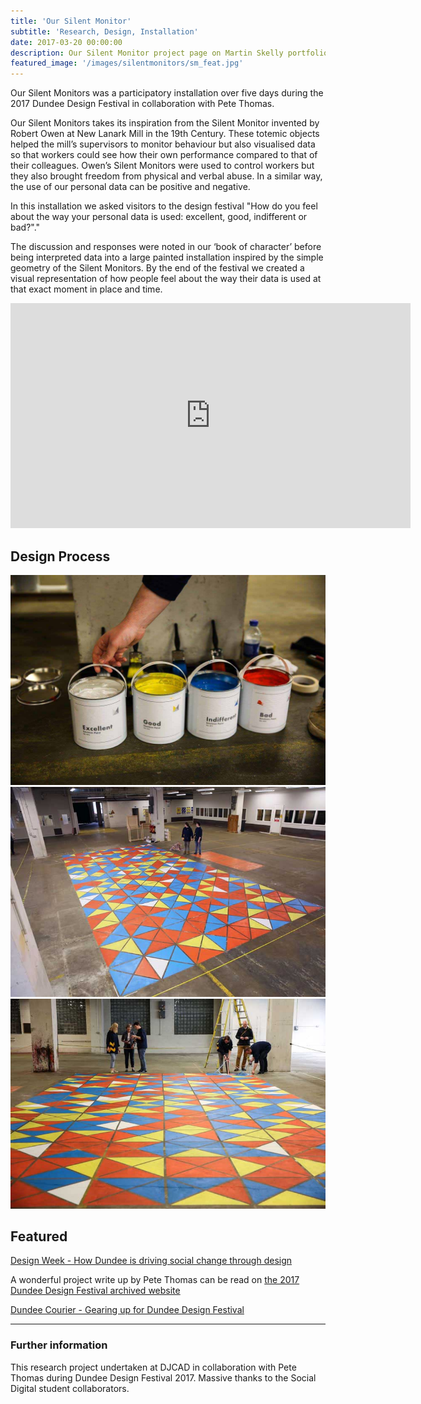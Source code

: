 ```yaml
---
title: 'Our Silent Monitor'
subtitle: 'Research, Design, Installation'
date: 2017-03-20 00:00:00
description: Our Silent Monitor project page on Martin Skelly portfolio website.
featured_image: '/images/silentmonitors/sm_feat.jpg'
---
```


Our Silent Monitors was a participatory installation over five days during the 2017 Dundee Design Festival in collaboration with Pete Thomas.

Our Silent Monitors takes its inspiration from the Silent Monitor invented by Robert Owen at New Lanark Mill in the 19th Century. These totemic objects helped the mill’s supervisors to monitor behaviour but also visualised data so that workers could see how their own performance compared to that of their colleagues. Owen’s Silent Monitors were used to control workers but they also brought freedom from physical and verbal abuse. In a similar way, the use of our personal data can be positive and negative.

In this installation we asked visitors to the design festival "How do you feel about the way your personal data is used: excellent, good, indifferent or bad?"."

The discussion and responses were noted in our ‘book of character’ before being interpreted data into a large painted installation inspired by the simple geometry
of the Silent Monitors.  By the end of the festival we created a visual representation of how people feel about the way their data is used at that exact moment in place and time.

<iframe src="https://player.vimeo.com/video/220215684" width="640" height="360" frameborder="0" allowfullscreen></iframe>

## Design Process

<div class="gallery" data-columns="3">
	<img src="/images/silentmonitors/sm_1.jpg">
	<img src="/images/silentmonitors/sm_2.jpg">
	<img src="/images/silentmonitors/sm_3.jpg">
</div>


## Featured
[Design Week - How Dundee is driving social change through design](https://www.designweek.co.uk/issues/12-18-june-2017/dundee-driving-social-change-design/)

A wonderful project write up by Pete Thomas can be read on [the 2017 Dundee Design Festival archived website](https://2017.dundeedesignfestival.com/2017/05/03/our-silent-monitors-pete-thomas/)

[Dundee Courier - Gearing up for Dundee Design Festival](https://www.thecourier.co.uk/fp/lifestyle/design/432010/gearing-dundee-design-festival/)

---
### Further information

This research project undertaken at DJCAD in collaboration with Pete Thomas during Dundee Design Festival 2017. Massive thanks to the Social Digital student collaborators.
